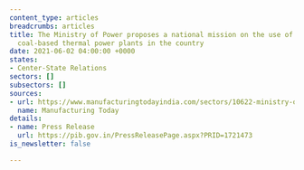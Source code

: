 ```yaml
---
content_type: articles
breadcrumbs: articles
title: The Ministry of Power proposes a national mission on the use of biomass in
  coal-based thermal power plants in the country
date: 2021-06-02 04:00:00 +0000
states:
- Center-State Relations
sectors: []
subsectors: []
sources:
- url: https://www.manufacturingtodayindia.com/sectors/10622-ministry-of-power-decides-to-set-up-a-national-mission-on-use-of-biomass
  name: Manufacturing Today
details:
- name: Press Release
  url: https://pib.gov.in/PressReleasePage.aspx?PRID=1721473
is_newsletter: false

---
```

